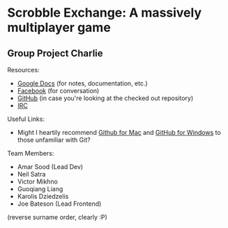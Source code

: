 # Scrobble Exchange: A massively multiplayer game

## Group Project Charlie

Resources:
* [Google Docs](https://docs.google.com/folder/d/0Bzc0w3Y7EvMeblByNnZ1Y1RieHc/edit) (for notes, documentation, etc.)
* [Facebook](https://www.facebook.com/groups/scrobble-exchange) (for conversation)
* [GitHub](http://github.com/tekacs/scrobble-exchange) (in case you're looking at the checked out repository)
* [IRC](irc://last.fm:6667/last.gp)

Useful Links:
* Might I heartily recommend [Github for Mac](http://mac.github.com) and [GitHub for Windows](http://windows.github.com) to those unfamiliar with Git?

Team Members:

* Amar Sood (Lead Dev)
* Neil Satra
* Victor Mikhno
* Guoqiang Liang
* Karolis Dziedzelis
* Joe Bateson (Lead Frontend)

(reverse surname order, clearly :P)